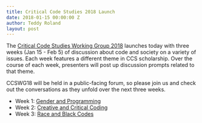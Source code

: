 ```yaml
---
title: Critical Code Studies 2018 Launch
date: 2018-01-15 00:00:00 Z
author: Teddy Roland
layout: post
---
```



The [Critical Code Studies Working Group 2018](http://wg18.criticalcodestudies.com) launches today with three weeks (Jan 15 - Feb 5) of discussion about code and society on a variety of issues. Each week features a different theme in CCS scholarship. Over the course of each week, presenters will post up discussion prompts related to that theme.

CCSWG18 will be held in a public-facing forum, so please join us and check out the conversations as they unfold over the next three weeks.

* Week 1: [Gender and Programming](http://wg18.criticalcodestudies.com/index.php?p=/discussion/11/week-1-gender-and-programming-culture-main-thread)
* Week 2: [Creative and Critical Coding](http://wg18.criticalcodestudies.com/index.php?p=/discussion/26/week-2-creative-and-critical-coding-main-thread)
* Week 3: [Race and Black Codes](http://wg18.criticalcodestudies.com/index.php?p=/discussion/42/week-3-race-and-black-codes-main-thread)